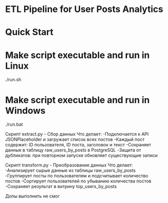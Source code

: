 # ETL Pipeline for User Posts Analytics

# Quick Start
# Make script executable and run in Linux
./run.sh
# Make script executable and run in Windows
./run.bat

Скрипт extract.py - Сбор данных
Что делает:
-Подключается к API JSONPlaceholder и загружает список всех постов
-Каждый пост содержит: ID пользователя, ID поста, заголовок и текст
-Сохраняет данные в таблицу raw_users_by_posts в PostgreSQL
-Защита от дубликатов: при повторном запуске обновляет существующие записи

Скрипт transform.py - Преобразование данных
Что делает:
-Анализирует сырые данные из таблицы raw_users_by_posts
-Группирует посты по пользователям и подсчитывает количество постов
-Сортирует пользователей по убыванию количества постов
-Сохраняет результат в витрину top_users_by_posts

Допы выполнить не смог

